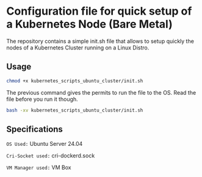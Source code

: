 # Configuration file for quick setup of a Kubernetes Node (Bare Metal)

The repository contains a simple init.sh file that allows to setup quickly the nodes of a Kubernetes Cluster running on a Linux Distro. 

## Usage

```bash
chmod +x kubernetes_scripts_ubuntu_cluster/init.sh
```
The previous command gives the permits to run the file to the OS. Read the file before you run it though.

```bash
bash -xv kubernetes_scripts_ubuntu_cluster/init.sh
```

## Specifications

` OS Used: ` Ubuntu Server 24.04

` Cri-Socket used: ` cri-dockerd.sock

` VM Manager used: ` VM Box
